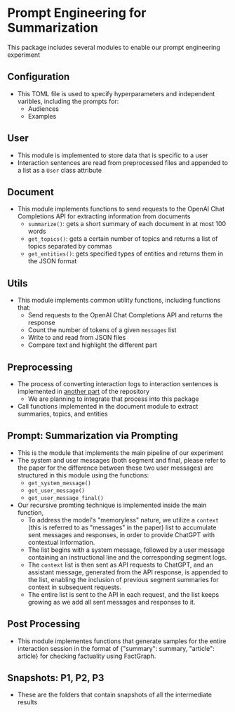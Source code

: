 # Prompt Engineering for Summarization

This package includes several modules to enable our prompt engineering experiment

## Configuration

- This TOML file is used to specify hyperparameters and independent varibles, including the prompts for:
  - Audiences
  - Examples

## User

- This module is implemented to store data that is specific to a user
- Interaction sentences are read from preprocessed files and appended to a list as a `User` class attribute 

## Document

- This module implements functions to send requests to the OpenAI Chat Completions API for extracting information from documents
  - `summarize()`: gets a short summary of each document in at most 100 words
  - `get_topics()`: gets a certain number of topics and returns a list of topics separated by commas
  - `get_entities()`: gets specified types of entities and returns them in the JSON format

## Utils

- This module implements common utility functions, including functions that:
  - Send requests to the OpenAI Chat Completions API and returns the response
  - Count the number of tokens of a given `messages` list
  - Write to and read from JSON files
  - Compare text and highlight the different part

## Preprocessing

- The process of converting interaction logs to interaction sentences is implemented in [another part](../data_prep_scripts/01-Rule_Based_Sentence_Generator.ipynb) of the repository
  - We are planning to integrate that process into this package
- Call functions implemented in the document module to extract summaries, topics, and entities

## Prompt: Summarization via Prompting

- This is the module that implements the main pipeline of our experiment
- The system and user messages (both segment and final, please refer to the paper for the difference between these two user messages) are structured in this module using the functions:
  - `get_system_message()`
  - `get_user_message()`
  - `get_user_message_final()`
- Our recursive promting technique is implemented inside the main function, 
  - To address the model's "memoryless" nature, we utilize a `context` (this is referred to as "messages" in the paper) list to accumulate sent messages and responses, in order to provide ChatGPT with contextual information. 
  - The list begins with a system message, followed by a user message containing an instructional line and the corresponding segment logs. 
  - The `context` list is then sent as API requests to ChatGPT, and an assistant message, generated from the API response, is appended to the list, enabling the inclusion of previous segment summaries for context in subsequent requests.
  - The entire list is sent to the API in each request, and the list keeps growing as we add all sent messages and responses to it.

## Post Processing

- This module implementes functions that generate samples for the entire interaction session in the format of {"summary": summary, "article": article} for checking factuality using FactGraph.

## Snapshots: P1, P2, P3

- These are the folders that contain snapshots of all the intermediate results
